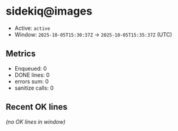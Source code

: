 # sidekiq@images

- Active: `active`
- Window: `2025-10-05T15:30:37Z` → `2025-10-05T15:35:37Z` (UTC)

## Metrics
- Enqueued: 0
- DONE lines: 0
- errors sum: 0
- sanitize calls: 0

## Recent OK lines
_(no OK lines in window)_
